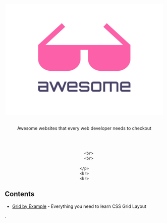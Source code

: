 <div align="center">
	<img width="500" height="350" src="media/logo.svg" alt="Awesome">
	<br>
	<br>
	<p>
		Awesome websites that every web developer needs to checkout
	</p>
	<p>
		<br>
		<br>
			
		<br>
		<br>
		
	</p>
	<br>
	<br>
</div>




## Contents


- [Grid by Example](https://gridbyexample.com/) - Everything you need to learn CSS Grid Layout

.



